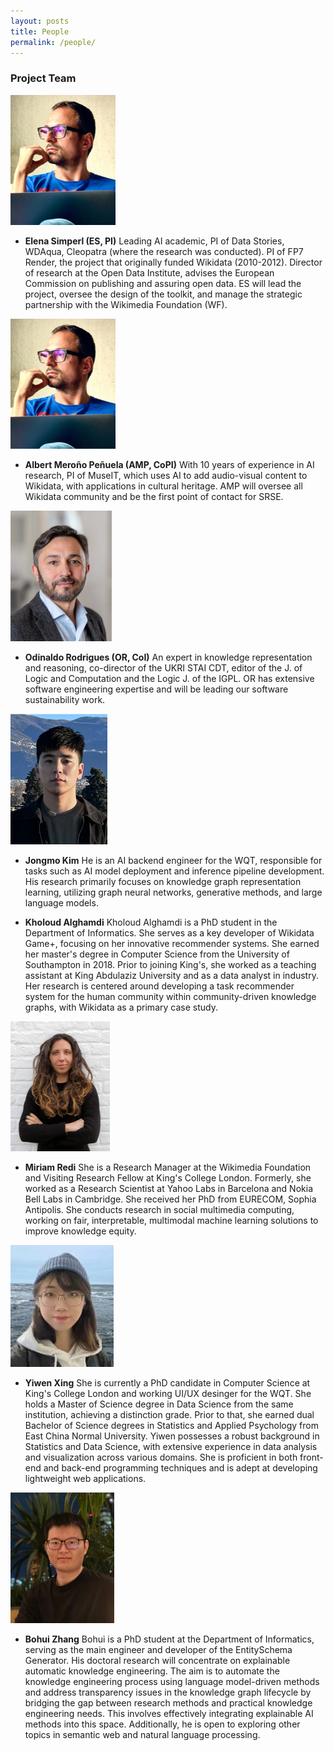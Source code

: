 ```yaml
---
layout: posts
title: People
permalink: /people/
---
```


### Project Team

![Elena Simperl](../assets/images/Albert.png)
- **Elena Simperl (ES, PI)**
  Leading AI academic, PI of Data Stories, WDAqua, Cleopatra (where the research was conducted). PI of FP7 Render, the project that originally funded Wikidata (2010-2012). Director of research at the Open Data Institute, advises the European Commission on publishing and assuring open data. ES will lead the project, oversee the design of the toolkit, and manage the strategic partnership with the Wikimedia Foundation (WF).

![Albert Meroño Peñuela](../assets/images/Albert.png)
- **Albert Meroño Peñuela (AMP, CoPI)**
  With 10 years of experience in AI research, PI of MuseIT, which uses AI to add audio-visual content to Wikidata, with applications in cultural heritage. AMP will oversee all Wikidata community and be the first point of contact for SRSE.

![Odinaldo Rodrigues](../assets/images/Odinaldo.png)
- **Odinaldo Rodrigues (OR, CoI)**
  An expert in knowledge representation and reasoning, co-director of the UKRI STAI CDT, editor of the J. of Logic and Computation and the Logic J. of the IGPL. OR has extensive software engineering expertise and will be leading our software sustainability work.

![Jongmo Kim](../assets/images/Jongmo.png)
- **Jongmo Kim**
  He is an AI backend engineer for the WQT, responsible for tasks such as AI model deployment and inference pipeline development. His research primarily focuses on knowledge graph representation learning, utilizing graph neural networks, generative methods, and large language models.

- **Kholoud Alghamdi**
  Kholoud Alghamdi is a PhD student in the Department of Informatics. She serves as a key developer of Wikidata Game+, focusing on her innovative recommender systems. She earned her master's degree in Computer Science from the University of Southampton in 2018. Prior to joining King's, she worked as a teaching assistant at King Abdulaziz University and as a data analyst in industry. Her research is centered around developing a task recommender system for the human community within community-driven knowledge graphs, with Wikidata as a primary case study.

![Miriam Redi](../assets/images/Miriam.png)
- **Miriam Redi**
  She is a Research Manager at the Wikimedia Foundation and Visiting Research Fellow at King's College London. Formerly, she worked as a Research Scientist at Yahoo Labs in Barcelona and Nokia Bell Labs in Cambridge. She received her PhD from EURECOM, Sophia Antipolis. She conducts research in social multimedia computing, working on fair, interpretable, multimodal machine learning solutions to improve knowledge equity.
  
![Yiwen Xing](../assets/images/Yiwen.png)
- **Yiwen Xing**
  She is currently a PhD candidate in Computer Science at King's College London and working UI/UX desinger for the WQT. She holds a Master of Science degree in Data Science from the same institution, achieving a distinction grade. Prior to that, she earned dual Bachelor of Science degrees in Statistics and Applied Psychology from East China Normal University. Yiwen possesses a robust background in Statistics and Data Science, with extensive experience in data analysis and visualization across various domains. She is proficient in both front-end and back-end programming techniques and is adept at developing lightweight web applications.

![Bohui Zhang](../assets/images/Bohui.png)
- **Bohui Zhang**
  Bohui is a PhD student at the Department of Informatics, serving as the main engineer and developer of the EntitySchema Generator. His doctoral research will concentrate on explainable automatic knowledge engineering. The aim is to automate the knowledge engineering process using language model-driven methods and address transparency issues in the knowledge graph lifecycle by bridging the gap between research methods and practical knowledge engineering needs. This involves effectively integrating explainable AI methods into this space. Additionally, he is open to exploring other topics in semantic web and natural language processing.
